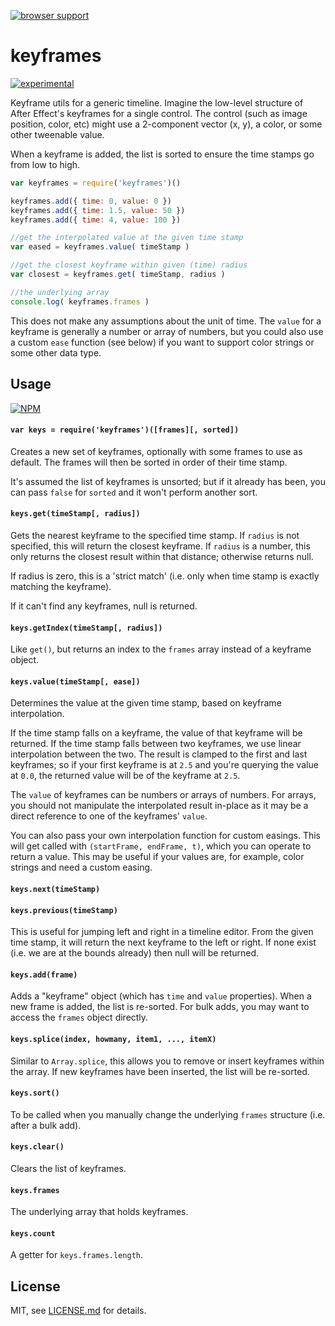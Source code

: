 [![browser support](https://ci.testling.com/mattdesl/keyframes.png)](https://ci.testling.com/mattdesl/keyframes)

# keyframes

[![experimental](http://badges.github.io/stability-badges/dist/experimental.svg)](http://github.com/badges/stability-badges)

Keyframe utils for a generic timeline. Imagine the low-level structure of After Effect's keyframes for a single control. The control (such as image position, color, etc) might use a 2-component vector (x, y), a color, or some other tweenable value. 

When a keyframe is added, the list is sorted to ensure the time stamps go from low to high. 

```js
var keyframes = require('keyframes')()

keyframes.add({ time: 0, value: 0 })
keyframes.add({ time: 1.5, value: 50 })
keyframes.add({ time: 4, value: 100 })

//get the interpolated value at the given time stamp
var eased = keyframes.value( timeStamp ) 

//get the closest keyframe within given (time) radius
var closest = keyframes.get( timeStamp, radius )

//the underlying array
console.log( keyframes.frames )
```

This does not make any assumptions about the unit of time. The `value` for a keyframe is generally a number or array of numbers, but you could also use a custom `ease` function (see below) if you want to support color strings or some other data type. 

## Usage

[![NPM](https://nodei.co/npm/keyframes.png)](https://nodei.co/npm/keyframes/)

#### `var keys = require('keyframes')([frames][, sorted])`

Creates a new set of keyframes, optionally with some frames to use as default. The frames will then be sorted in order of their time stamp. 

It's assumed the list of keyframes is unsorted; but if it already has been, you can pass `false` for `sorted` and it won't perform another sort.

#### `keys.get(timeStamp[, radius])`

Gets the nearest keyframe to the specified time stamp. If `radius` is not specified, this will return the closest keyframe. If `radius` is a number, this only returns the closest result within that distance; otherwise returns null.

If radius is zero, this is a 'strict match' (i.e. only when time stamp is exactly matching the keyframe).

If it can't find any keyframes, null is returned.

#### `keys.getIndex(timeStamp[, radius])`

Like `get()`, but returns an index to the `frames` array instead of a keyframe object.

#### `keys.value(timeStamp[, ease])`

Determines the value at the given time stamp, based on keyframe interpolation.

If the time stamp falls on a keyframe, the value of that keyframe will be returned. If the time stamp falls between two keyframes, we use linear interpolation between the two. The result is clamped to the first and last keyframes; so if your first keyframe is at `2.5` and you're querying the value at `0.0`, the returned value will be of the keyframe at `2.5`. 

The `value` of keyframes can be numbers or arrays of numbers. For arrays, you should not manipulate the interpolated result in-place as it may be a direct reference to one of the keyframes' `value`.

You can also pass your own interpolation function for custom easings. This will get called with `(startFrame, endFrame, t)`, which you can operate to return a value. This may be useful if your values are, for example, color strings and need a custom easing. 

#### `keys.next(timeStamp)` 
#### `keys.previous(timeStamp)`

This is useful for jumping left and right in a timeline editor. From the given time stamp, it will return the next keyframe to the left or right. If none exist (i.e. we are at the bounds already) then null will be returned.

#### `keys.add(frame)`

Adds a "keyframe" object (which has `time` and `value` properties). When a new frame is added, the list is re-sorted. For bulk adds, you may want to access the `frames` object directly.

#### `keys.splice(index, howmany, item1, ..., itemX)`

Similar to `Array.splice`, this allows you to remove or insert keyframes within the array. If new keyframes have been inserted, the list will be re-sorted. 

#### `keys.sort()`

To be called when you manually change the underlying `frames` structure (i.e. after a bulk add).

#### `keys.clear()`

Clears the list of keyframes.

#### `keys.frames`

The underlying array that holds keyframes.

#### `keys.count`

A getter for `keys.frames.length`.

## License

MIT, see [LICENSE.md](http://github.com/mattdesl/keyframes/blob/master/LICENSE.md) for details.
